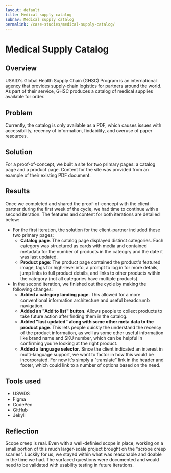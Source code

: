 ```yaml
---
layout: default
title: Medical supply catalog
subnav: Medical supply catalog
permalink: /case-studies/medical-supply-catalog/
---
```


# Medical Supply Catalog

## Overview

USAID's Global Health Supply Chain (GHSC) Program is an international agency that provides supply-chain logistics for partners around the world. As part of their service, GHSC produces a catalog of medical supplies available for order.

## Problem

Currently, the catalog is only available as a PDF, which causes issues with accessibility, recency of information, findability, and overuse of paper resources.

## Solution

For a proof-of-concept, we built a site for two primary pages: a catalog page and a product page. Content for the site was provided from an example of their existing PDF document. 

## Results

Once we completed and shared the proof-of-concept with the client-partner during the first week of the cycle, we had time to continue with a second iteration. The features and content for both iterations are detailed below:

- For the first iteration, the solution for the client-partner included these two primary pages: 
  - **Catalog page**. The catalog page displayed distinct categories. Each category was structured as cards with media and contained metadata for the number of products in the cateogry and the date it was last updated.
  - **Product page**: The product page contained the product's featured image, tags for high-level info, a prompt to log in for more details, jump links to full product details, and links to other products within the category (not all categories have multiple products).
- In the second iteration, we finished out the cycle by making the following changes:
  -  **Added a category landing page**. This allowed for a more conventional information architecture and useful breadcrumb navigation.
  - **Added an "Add to list" button**. Allows people to collect products to take future action after finding them in the catalog.
  - **Added "last updated" along with some other meta data to the product page**. This lets people quickly the understand the recency of the product information, as well as some other useful information like brand name and SKU number, which can be helpful in confirming you're looking at the right product.
  - **Added a language selector**. Since the client indicated an interest in multi-language support, we want to factor in how this would be incorporated. For now it's simply a "translate" link in the header and footer, which could link to a number of options based on the need.

## Tools used

- USWDS
- Figma
- CodePen
- GitHub
- Jekyll

## Reflection

Scope creep is real. Even with a well-definied scope in place, working on a small portion of this much larger-scale project brought on the "scrope creep scaries". Luckily for us, we stayed within what was reasonable and doable in the time we had. The surfaced questions were documented and would need to be validated with usability testing in future iterations. 